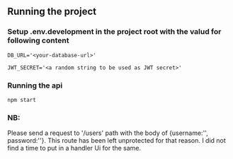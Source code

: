 ## Running the project

### Setup .env.development in the project root with the valud for following content

`DB_URL='<your-database-url>'`

`JWT_SECRET='<a random string to be used as JWT secret>'`

### Running the api

`npm start`

### NB:
Please send a request to '/users' path with the body of {username:'<requisite username>', password:'<requisite password>'}. This route
has been left unprotected for that reason. I did not find a time to put in a handler Ui for the same.

